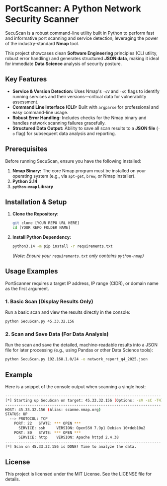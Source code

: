 # PortScanner: A Python Network Security Scanner

SecuScan is a robust command-line utility built in Python to perform fast and informative port scanning and service detection, leveraging the power of the industry-standard **Nmap** tool.

This project showcases clean **Software Engineering** principles (CLI utility, robust error handling) and generates structured **JSON data**, making it ideal for immediate **Data Science** analysis of security posture.

## Key Features

* **Service & Version Detection:** Uses Nmap's `-sV` and `-sC` flags to identify running services and their versions—critical data for vulnerability assessment.
* **Command Line Interface (CLI):** Built with `argparse` for professional and easy command-line usage.
* **Robust Error Handling:** Includes checks for the Nmap binary and handles network scanning failures gracefully.
* **Structured Data Output:** Ability to save all scan results to a **JSON file** (`-o` flag) for subsequent data analysis and reporting.

## Prerequisites

Before running SecuScan, ensure you have the following installed:

1.  **Nmap Binary:** The core Nmap program must be installed on your operating system (e.g., via `apt-get`, `brew`, or Nmap installer).
2.  **Python 3.14**
3.  **`python-nmap` Library**

## Installation & Setup

1.  **Clone the Repository:**
    ```bash
    git clone [YOUR REPO URL HERE]
    cd [YOUR REPO FOLDER NAME]
    ```

2.  **Install Python Dependency:**
    ```bash
    python3.14 -m pip install -r requirements.txt
    ```
    *(Note: Ensure your `requirements.txt` only contains `python-nmap`)*

## Usage Examples

PortScanner requires a target IP address, IP range (CIDR), or domain name as the first argument.

### 1. Basic Scan (Display Results Only)

Run a basic scan and view the results directly in the console:

```bash
python SecuScan.py 45.33.32.156
```

### 2. Scan and Save Data (For Data Analysis)

Run the scan and save the detailed, machine-readable results into a JSON file for later processing (e.g., using Pandas or other Data Science tools):

```bash
python SecuScan.py 192.168.1.0/24 -o network_report_q4_2025.json
```

## Example

Here is a snippet of the console output when scanning a single host:

```bash
----------------------------------------------------------------------
[*] Starting up SecuScan on target: 45.33.32.156 (Options: -sV -sC -T4)
----------------------------------------------------------------------
HOST: 45.33.32.156 (Alias: scanme.nmap.org)
STATUS: UP
  --> PROTOCOL: TCP
    PORT: 22   STATE: *** OPEN ***
      SERVICE: ssh     VERSION: OpenSSH 7.9p1 Debian 10+deb10u2
    PORT: 80   STATE: *** OPEN ***
      SERVICE: http    VERSION: Apache httpd 2.4.38
----------------------------------------------------------------------
[*] Scan on 45.33.32.156 is DONE! Time to analyze the data.
```

## License

This project is licensed under the MIT License. See the LICENSE file for details.
